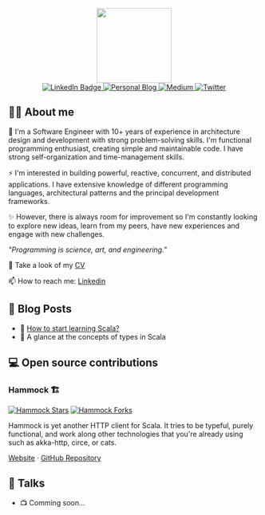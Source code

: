 <div id="header" align="center">
  <img src="https://media.giphy.com/media/lP8xu5t2DLGG045H8F/giphy.gif" width="150"/>

<div id="badges">
  <a href="https://www.linkedin.com/in/llfrometa">
    <img src="https://img.shields.io/static/v1?label=linkedin&message=20.4k&color=blue&logoColor=white&logo=linkedin&style=for-the-badge" alt="LinkedIn Badge"/>
  </a>
  <a href="https://llfrometa89.github.io/">
    <img src="https://img.shields.io/badge/-Personal%20blog-red?style=for-the-badge&logo=scala&logoColor=white" alt="Personal Blog"/>
  </a>
  <a href="https://medium.com/@llfrometa">
    <img src="https://img.shields.io/badge/Medium-black?style=for-the-badge&logo=medium&logoColor=white" alt="Medium"/>
  </a>
  <a href="https://twitter.com/LivanFrometa">
    <img src="https://img.shields.io/badge/Twitter-blue?style=for-the-badge&logo=twitter&logoColor=white" alt="Twitter"/>
  </a>
</div>
<img src="https://komarev.com/ghpvc/?username=llfrometa89&style=flat-square&color=blue" alt=""/>

</div>

## 🧑‍💻 About me
🔭 I'm a Software Engineer with 10+ years of experience in architecture design and development with strong problem-solving skills. I'm functional programming enthusiast, creating simple and maintainable code. I have strong self-organization and time-management skills. 

⚡ I'm interested in building powerful, reactive, concurrent, and distributed applications. I have extensive knowledge of different programming languages, architectural patterns and the principal development frameworks.

✨ However, there is always room for improvement so I'm constantly looking to explore new ideas, learn from my peers, have new experiences and engage with new challenges.

_"Programming is science, art, and engineering."_

📃 Take a look of my [CV](https://drive.google.com/file/d/1bnYeZ_wR9oDt7h7H50Jwk6M7fxyOsiNr/view?usp=sharing)

📫 How to reach me: [Linkedin](https://www.linkedin.com/in/llfrometa)


<!--
**llfrometa89/llfrometa89** is a ✨ _special_ ✨ repository because its `README.md` (this file) appears on your GitHub profile.

Here are some ideas to get you started:

- 🔭 I’m currently working on ...
- 🌱 I’m currently learning ...
- 👯 I’m looking to collaborate on ...
- 🤔 I’m looking for help with ...
- 💬 Ask me about ...
- 📫 How to reach me: ...
- 😄 Pronouns: ...
- ⚡ Fun fact: ...
-->


## 📝 Blog Posts
- 📄 [How to start learning Scala?](https://medium.com/packlinktech/how-to-start-learning-scala-7ed48eca8fe0)
- 📄 A glance at the concepts of types in Scala

## 💻 Open source contributions

### Hammock 🏗
[![Hammock Stars](https://img.shields.io/github/stars/pepegar/hammock?label=github%20stars&logo=github&style=for-the-badge)](https://github.com/pepegar/hammock)
[![Hammock Forks](https://img.shields.io/github/forks/pepegar/hammock?label=Girhub%20Fork&logo=github&style=for-the-badge)](https://github.com/pepegar/hammock)

Hammock is yet another HTTP client for Scala. It tries to be typeful, purely functional, and work along other technologies that you're already using such as akka-http, circe, or cats.

[Website](https://hammock.pepegar.com/) · [GitHub Repository](https://github.com/pepegar/hammock)

## 🎤 Talks
- 📺 Comming soon...
